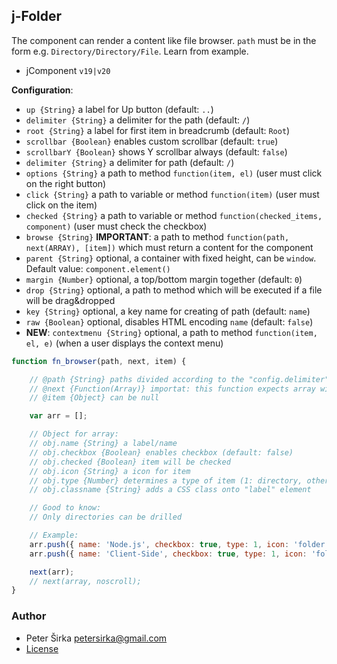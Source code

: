 ## j-Folder

The component can render a content like file browser. `path` must be in the form e.g. `Directory/Directory/File`. Learn from example.

- jComponent `v19|v20`

__Configuration__:

- `up {String}` a label for Up button (default: `..`)
- `delimiter {String}` a delimiter for the path (default: `/`)
- `root {String}` a label for first item in breadcrumb (default: `Root`)
- `scrollbar {Boolean}` enables custom scrollbar (default: `true`)
- `scrollbarY {Boolean}` shows Y scrollbar always (default: `false`)
- `delimiter {String}` a delimiter for path (default: `/`)
- `options {String}` a path to method `function(item, el)` (user must click on the right button)
- `click {String}` a path to variable or method `function(item)` (user must click on the item)
- `checked {String}` a path to variable or method `function(checked_items, component)` (user must check the checkbox)
- `browse {String}` __IMPORTANT__: a path to method `function(path, next(ARRAY), [item])` which must return a content for the component
- `parent {String}` optional, a container with fixed height, can be `window`. Default value: `component.element()`
- `margin {Number}` optional, a top/bottom margin together (default: `0`)
- `drop {String}` optional, a path to method which will be executed if a file will be drag&dropped
- `key {String}` optional, a key name for creating of path (default: `name`)
- `raw {Boolean}` optional, disables HTML encoding `name` (default: `false`)
- __NEW__: `contextmenu {String}` optional, a path to method `function(item, el, e)` (when a user displays the context menu)

```js
function fn_browser(path, next, item) {

	// @path {String} paths divided according to the "config.delimiter"
	// @next {Function(Array)} importat: this function expects array with items
	// @item {Object} can be null

	var arr = [];

	// Object for array:
	// obj.name {String} a label/name
	// obj.checkbox {Boolean} enables checkbox (default: false)
	// obj.checked {Boolean} item will be checked
	// obj.icon {String} a icon for item
	// obj.type {Number} determines a type of item (1: directory, other: file)
	// obj.classname {String} adds a CSS class onto "label" element

	// Good to know:
	// Only directories can be drilled

	// Example:
	arr.push({ name: 'Node.js', checkbox: true, type: 1, icon: 'folder' });
	arr.push({ name: 'Client-Side', checkbox: true, type: 1, icon: 'folder' });

	next(arr);
	// next(array, noscroll);
}
```

### Author

- Peter Širka <petersirka@gmail.com>
- [License](https://www.totaljs.com/license/)